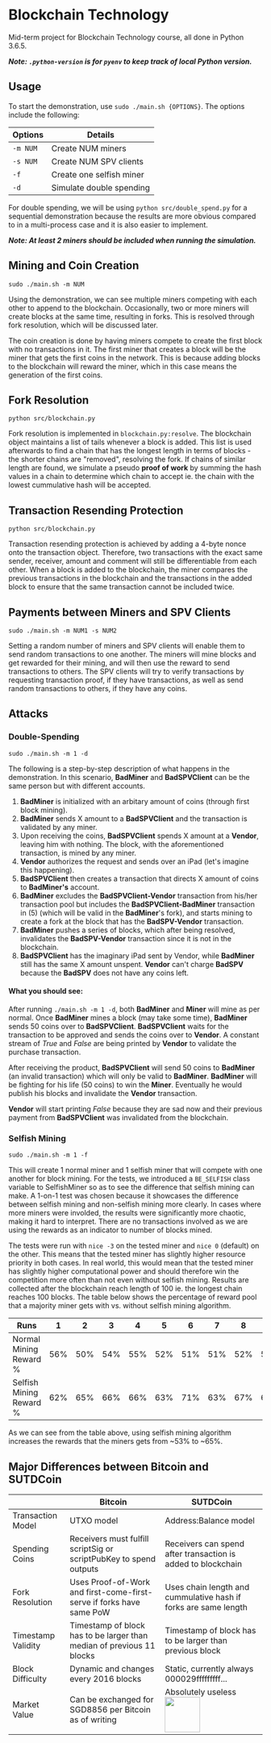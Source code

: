 # Blockchain Technology

Mid-term project for Blockchain Technology course, all done in Python 3.6.5.

**_Note: `.python-version` is for `pyenv` to keep track of local Python
version._**

## Usage

To start the demonstration, use `sudo ./main.sh {OPTIONS}`. The options include
the following:

| Options  | Details                  |
| -------- | ------------------------ |
| `-m NUM` | Create NUM miners        |
| `-s NUM` | Create NUM SPV clients   |
| `-f`     | Create one selfish miner |
| `-d`     | Simulate double spending |

For double spending, we will be using `python src/double_spend.py` for a
sequential demonstration because the results are more obvious compared to
in a multi-process case and it is also easier to implement.

**_Note: At least 2 miners should be included when running the simulation._**

## Mining and Coin Creation
`sudo ./main.sh -m NUM`

Using the demonstration,
we can see multiple miners competing with each other to append to the
blockchain. Occasionally, two or more miners will create blocks at the same
time, resulting in forks. This is resolved through fork resolution, which will
be discussed later.

The coin creation is done by having miners compete to create the first
block with no transactions in it. The first miner that creates a block will
be the miner that gets the first coins in the network. This is because adding
blocks to the blockchain will reward the miner, which in this case means the
generation of the first coins.

## Fork Resolution

`python src/blockchain.py`

Fork resolution is implemented in `blockchain.py:resolve`. The blockchain
object maintains a list of tails whenever a block is added. This list is
used afterwards to find a chain that has the longest length in terms of
blocks - the shorter chains are "removed", resolving the fork. If chains
of similar length are found, we simulate a pseudo **proof of work** by summing
the hash values in a chain to determine which chain to accept ie. the
chain with the lowest cummulative hash will be accepted.

## Transaction Resending Protection

`python src/blockchain.py`

Transaction resending protection is achieved by adding a 4-byte nonce onto the
transaction object. Therefore, two transactions with the exact same sender,
receiver, amount and comment will still be differentiable from each other.
When a block is added to the blockchain, the miner compares the previous
transactions in the blockchain and the transactions in the added block to
ensure that the same transaction cannot be included twice.

## Payments between Miners and SPV Clients

`sudo ./main.sh -m NUM1 -s NUM2`

Setting a random number of miners and SPV clients will enable them to
send random transactions to one another. The miners will mine blocks and get
rewarded for their mining, and will then use the reward to send transactions
to others. The SPV clients will try to verify transactions by requesting
transaction proof, if they have transactions, as well as send random
transactions to others, if they have any coins.

## Attacks

### Double-Spending

`sudo ./main.sh -m 1 -d`

The following is a step-by-step description of what happens in the demonstration. In this
scenario, **BadMiner** and **BadSPVClient** can be the same person but with
different accounts.

1. **BadMiner** is initialized with an arbitary amount of coins (through first
   block mining).
2. **BadMiner** sends X amount to a **BadSPVClient** and the transaction is
   validated by any miner.
3. Upon receiving the coins, **BadSPVClient** spends X amount at a **Vendor**,
   leaving him with nothing. The block, with the aforementioned transaction,
   is mined by any miner.
4. **Vendor** authorizes the request and sends over an iPad
   (let's imagine this happening).
5. **BadSPVClient** then creates a transaction that directs X amount of coins
   to **BadMiner's** account.
6. **BadMiner** excludes the **BadSPVClient-Vendor** transaction from his/her
   transaction pool but includes the **BadSPVClient-BadMiner** transaction
   in (5) (which will be valid in the **BadMiner**'s fork), and starts mining to create a fork at the block that has the **BadSPV-Vendor** transaction.
7. **BadMiner** pushes a series of blocks, which after being resolved,
   invalidates the **BadSPV-Vendor** transaction since it is not in the
   blockchain.
8. **BadSPVClient** has the imaginary iPad sent by Vendor, while **BadMiner**
   still has the same X amount unspent. **Vendor** can't charge **BadSPV** because
   the **BadSPV** does not have any coins left.

#### What you should see:

After running `./main.sh -m 1 -d`, both **BadMiner** and **Miner** will mine as per normal. Once **BadMiner** mines a block (may take some time), **BadMiner** sends 50 coins over to **BadSPVClient**. **BadSPVClient** waits for the transaction to be approved and sends the coins over to **Vendor**. A constant stream of _True_ and _False_ are being printed by **Vendor** to validate the purchase transaction.

After receiving the product, **BadSPVClient** will send 50 coins to **BadMiner** (an invalid transaction) which will only be valid to **BadMiner**. **BadMiner** will be fighting for his life (50 coins) to win the **Miner**. Eventually he would publish his blocks and invalidate the **Vendor** transaction.

**Vendor** will start printing _False_ because they are sad now and their previous payment from **BadSPVClient** was invalidated from the blockchain.

### Selfish Mining
`sudo ./main.sh -m 1 -f`

This will create 1 normal miner and
1 selfish miner that will compete with one another for block mining. For the
tests, we introduced a `BE_SELFISH` class variable to SelfishMiner so as to
see the difference that selfish mining can make. A 1-on-1 test was chosen
because it showcases the difference between selfish mining and non-selfish
mining more clearly. In cases where more miners were involded, the results
were significantly more chaotic, making it hard to interpret. There are no
transactions involved as we are using the rewards as an indicator to number
of blocks mined.

The tests were run with `nice -3` on the tested miner and `nice 0` (default)
on the other. This means that the tested miner has slightly higher resource
priority in both cases. In real world, this would mean that the tested miner
has slightly higher computational power and should therefore win the
competition more often than not even without selfish mining. Results are
collected after the blockchain reach length of 100 ie. the longest chain
reaches 100 blocks. The table below shows the percentage of reward pool that
a majority miner gets with vs. without selfish mining algorithm.

| Runs                    | 1   | 2   | 3   | 4   | 5   | 6   | 7   | 8   | Average |
| ----------------------- | --- | --- | --- | --- | --- | --- | --- | --- | ------- |
| Normal Mining Reward %  | 56% | 50% | 54% | 55% | 52% | 51% | 51% | 52% | 52.625% |
| Selfish Mining Reward % | 62% | 65% | 66% | 66% | 63% | 71% | 63% | 67% | 65.375% |

As we can see from the table above, using selfish mining algorithm increases
the rewards that the miners gets from ~53% to ~65%.

## Major Differences between Bitcoin and SUTDCoin

|                    | Bitcoin                                                               | SUTDCoin                                                                                                                  |
| ------------------ | --------------------------------------------------------------------- | ------------------------------------------------------------------------------------------------------------------------- |
| Transaction Model  | UTXO model                                                            | Address:Balance model                                                                                                     |
| Spending Coins     | Receivers must fulfill scriptSig or scriptPubKey to spend outputs     | Receivers can spend after transaction is added to blockchain                                                              |
| Fork Resolution    | Uses Proof-of-Work and first-come-first-serve if forks have same PoW  | Uses chain length and cummulative hash if forks are same length                                                           |
| Timestamp Validity | Timestamp of block has to be larger than median of previous 11 blocks | Timestamp of block has to be larger than previous block                                                                   |
| Block Difficulty   | Dynamic and changes every 2016 blocks                                 | Static, currently always 000029fffffffff...                                                                               |
| Market Value       | Can be exchanged for SGD8856 per Bitcoin as of writing                | Absolutely useless <img src="https://ih0.redbubble.net/image.500553700.1057/sticker,375x360-bg,ffffff.u2.png" width="70"> |
